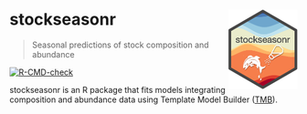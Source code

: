 <!-- README.md is generated from README.Rmd. Please edit that file -->
  
  # stockseasonr <a href='https://github.com/pbs-assess/stockseasonr'><img src='man/figures/stockseasonr-logo.png' align="right" height="139" /></a>
  
  > Seasonal predictions of stock composition and abundance

<!-- badges: start -->
  [![R-CMD-check](https://github.com/pbs-assess/stockseasonr/workflows/R-CMD-check/badge.svg)](https://github.com/pbs-assess/stockseasonr/actions)
<!-- badges: end -->

stockseasonr is an R package that fits models integrating composition and abundance data using Template Model Builder ([TMB](https://github.com/kaskr/adcomp)). 